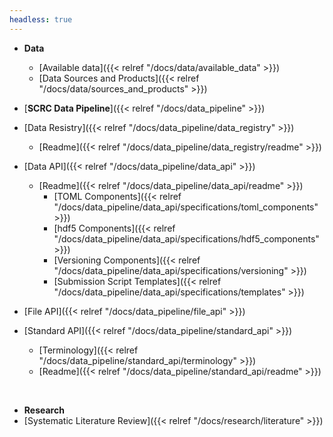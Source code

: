 ```yaml
---
headless: true
---
```


- **Data**
  - [Available data]({{< relref "/docs/data/available_data" >}})
  - [Data Sources and Products]({{< relref "/docs/data/sources_and_products" >}})

- [**SCRC Data Pipeline**]({{< relref "/docs/data_pipeline" >}})
- [Data Resistry]({{< relref "/docs/data_pipeline/data_registry" >}})
  - [Readme]({{< relref "/docs/data_pipeline/data_registry/readme" >}})
- [Data API]({{< relref "/docs/data_pipeline/data_api" >}})
  - [Readme]({{< relref "/docs/data_pipeline/data_api/readme" >}})
    - [TOML Components]({{< relref "/docs/data_pipeline/data_api/specifications/toml_components" >}})
    - [hdf5 Components]({{< relref "/docs/data_pipeline/data_api/specifications/hdf5_components" >}})
    - [Versioning Components]({{< relref "/docs/data_pipeline/data_api/specifications/versioning" >}})
    - [Submission Script Templates]({{< relref "/docs/data_pipeline/data_api/specifications/templates" >}})
- [File API]({{< relref "/docs/data_pipeline/file_api" >}})
- [Standard API]({{< relref "/docs/data_pipeline/standard_api" >}})
  - [Terminology]({{< relref "/docs/data_pipeline/standard_api/terminology" >}})
  - [Readme]({{< relref "/docs/data_pipeline/standard_api/readme" >}})
<br />

- **Research**
- [Systematic Literature Review]({{< relref "/docs/research/literature" >}})
<br />
